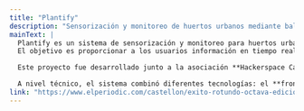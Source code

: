 ```yaml
---
title: "Plantify"
description: "Sensorización y monitoreo de huertos urbanos mediante balizas interconectadas, ganador de la Hackathon de Facsa 2024."
mainText: |
  Plantify es un sistema de sensorización y monitoreo para huertos urbanos que utiliza balizas interconectadas para cubrir todas las secciones del huerto.  
  El objetivo es proporcionar a los usuarios información en tiempo real sobre el estado de sus cultivos, favoreciendo un cuidado más eficiente y sostenible.  

  Este proyecto fue desarrollado junto a la asociación **Hackerspace Castellón**, de la cual formo parte, y resultó **ganador de la categoría de estudiantes de FP y universitarios en la Hackathon de Facsa 2024**.

  A nivel técnico, el sistema combinó diferentes tecnologías: el **frontend se desarrolló en Flutter**, el **backend en Laravel** y la **programación del dispositivo físico se realizó con varias ESP32**.
link: "https://www.elperiodic.com/castellon/exito-rotundo-octava-edicion-hackathon-2024-xarxatec_961899"
---
```


